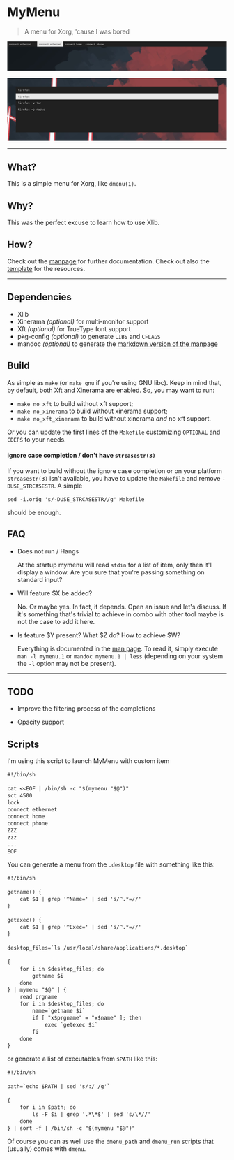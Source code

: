 # MyMenu

> A menu for Xorg, 'cause I was bored

![MyMenu works!](screen.png)

![MyMenu alternate layout](screen-alt.png)

---

## What?

This is a simple menu for Xorg, like `dmenu(1)`.

## Why?

This was the perfect excuse to learn how to use Xlib.

## How?

Check out the [manpage](mymenu.1.md) for further documentation. Check
out also the [template](Xexample) for the resources.

---

## Dependencies

 - Xlib
 - Xinerama *(optional)* for multi-monitor support
 - Xft *(optional)* for TrueType font support
 - pkg-config *(optional)* to generate `LIBS` and `CFLAGS`
 - mandoc *(optional)* to generate the
   [markdown version of the manpage](mymenu.1.md)

## Build

As simple as `make` (or `make gnu` if you're using GNU libc). Keep in
mind that, by default, both Xft and Xinerama are enabled. So, you may
want to run:

  - `make no_xft` to build without xft support;
  - `make no_xinerama` to build without xinerama support;
  - `make no_xft_xinerama` to build without xinerama *and* no xft support.

Or you can update the first lines of the `Makefile` customizing
`OPTIONAL` and `CDEFS` to your needs.

#### ignore case completion / don't have `strcasestr(3)`

If you want to build without the ignore case completion or on your
platform `strcasestr(3)` isn't available, you have to update the
`Makefile` and remove `-DUSE_STRCASESTR`. A simple
``` shell
sed -i.orig 's/-DUSE_STRCASESTR//g' Makefile
```
should be enough.


## FAQ

 - Does not run / Hangs

   At the startup mymenu will read `stdin` for a list of item, only
   then it'll display a window. Are you sure that you're passing
   something on standard input?

 - Will feature $X be added?

   No. Or maybe yes. In fact, it depends. Open an issue and let's
   discuss. If it's something that's trivial to achieve in combo with
   other tool maybe is not the case to add it here.

 - Is feature $Y present? What $Z do? How to achieve $W?

   Everything is documented in the [man page](mymenu.1.md). To read
   it, simply execute `man -l mymenu.1` or `mandoc mymenu.1 | less`
   (depending on your system the `-l` option may not be present).

---

## TODO

 - Improve the filtering process of the completions

 - Opacity support

## Scripts

I'm using this script to launch MyMenu with custom item

``` shell
#!/bin/sh

cat <<EOF | /bin/sh -c "$(mymenu "$@")"
sct 4500
lock
connect ethernet
connect home
connect phone
ZZZ
zzz
...
EOF
```

You can generate a menu from the `.desktop` file with something like
this:

``` shell
#!/bin/sh

getname() {
    cat $1 | grep '^Name=' | sed 's/^.*=//'
}

getexec() {
    cat $1 | grep '^Exec=' | sed 's/^.*=//'
}

desktop_files=`ls /usr/local/share/applications/*.desktop`

{
    for i in $desktop_files; do
        getname $i
    done
} | mymenu "$@" | {
    read prgname
    for i in $desktop_files; do
        name=`getname $i`
        if [ "x$prgname" = "x$name" ]; then
            exec `getexec $i`
        fi
    done
}
```

or generate a list of executables from `$PATH` like this:

``` shell
#!/bin/sh

path=`echo $PATH | sed 's/:/ /g'`

{
    for i in $path; do
        ls -F $i | grep '.*\*$' | sed 's/\*//'
    done
} | sort -f | /bin/sh -c "$(mymenu "$@")"
```

Of course you can as well use the `dmenu_path` and `dmenu_run` scripts
that (usually) comes with `dmenu`.
